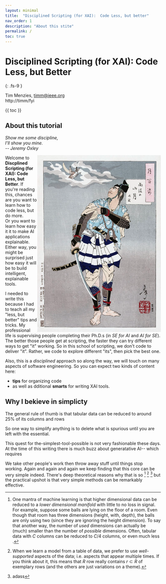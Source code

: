 ```yaml
---
layout: minimal
title:  "Disciplined Scripting (for XAI):  Code Less, but better"
nav_order: 1
description: "About this stite"
permalink: /
toc: true
---
```



# Disciplined Scripting (for XAI):  Code Less, but Better
{: .fs-9 }

Tim Menzies, <timm@ieee.org>   
http://timm/fyi


{{ toc }}


## <a name=abaout>About this tutorial</a>

<em>Show me some discipline,   
I'll show you mine.   
-- Jeremy Oxley </em>

<img width=400 align=right src="img/sam.png">

Welcome to 
**Discplined Scripting (for XAI): Code Less, but Better**.
If you're reading this, chances are you want to 
learn how to code less, but do more.  
Or you want to learn how easy it it to
make AI 
applications explainable. Either way, 
you might be surprised just how easy it will be to build
intelligent, explainable tools.

I needed to write this because I had to teach
all my "less, but better" 
tips and tricks.
My professional life
is supervising people
completing
their Ph.D.s (in _SE for AI_ and _AI for SE_). 
The better those people get at scripting, the faster they can
try different ways to get "it" working. 
So in this school of scripting,
we don't code to deliver "it". Rather, we code to
explore different "its", then pick the best one.

Also,
this is a _disciplined_ approach so along the way,
we will touch on many aspects of software engineering. So you can expect
two kinds of content here:

- **tips** for organizing code
- as well as dditional **smarts** for writing XAI tools.


## <a name=simple>Why I bekieve in simplicty

The general rule of thumb is that tabular data
can be reduced to around 25% of its columns
and rows

So one way to simplify anything is to
delete what is spurious until you are
left with the essential.


This quest for the-simplest-tool-possible
is not very fashionable these days.
At the time of this writing there is much
buzz about generatative AI-- which requires


We take  other people's
work then
throw away stuff until 
 things stop working.
Again
and again and again we keep finding that
this core 
can be very simple indeed.
There's deep theoretical reasons why
that is so [^INTRINSIC] [^PROTOTYPES] [^SSL]
but the practical upshot is that very
simple methods can be remarkably effective.

[^INTRINSIC]: One mantra of machine learning is that higher dimensional data can be reduced to a _lower dimensional manifold_ with little to no loss in signal.  For example, suppose some balls are lying on the floor of a room. Even though that room has three dimensions (height, with, depth), the balls are only using two (since they are ignoring the height dimension).  To say that another way,  the number of _used_ dimensions can actually be (much) smaller than the number of _possible_ dimensions.  Often, tabular data with $C$ columns can be reduced to $C/4$ columns, or even much less [^kohavi97]. 

[^PROTOTYPES]: When we learn a model from a table of data, we prefer    to use _well-supported_ aspects of the data; i.e. aspects that appear multiple times.
If you think about it, this means that $R$ row
really contains $r \subset R$ of exemplary rows 
(and the others are just variations on a theme).

[^PROTOTYPES]: asdas

[^SSL]: adass



[^kohavi97]: Ron Kohavi, George H. John, Wrappers for feature subset selection, Artificial Intelligence, Volume 97, Issues 1–2, 1997, Pages 273-324,





